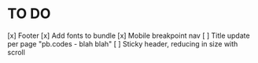 # TO DO

[x] Footer
[x] Add fonts to bundle
[x] Mobile breakpoint nav
[ ] Title update per page "pb.codes - blah blah"
[ ] Sticky header, reducing in size with scroll